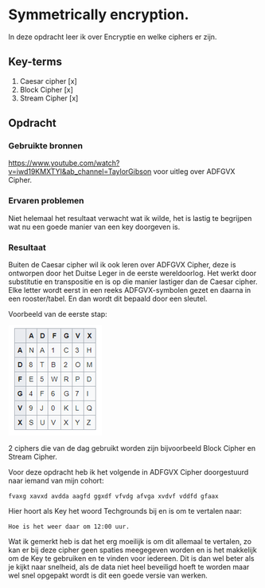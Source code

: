 # Symmetrically encryption.
In deze opdracht leer ik over Encryptie en welke ciphers er zijn. 

## Key-terms
1. Caesar cipher [x]
2. Block Cipher [x]
3. Stream Cipher [x]
   

## Opdracht
### Gebruikte bronnen
https://www.youtube.com/watch?v=iwd19KMXTYI&ab_channel=TaylorGibson voor uitleg over ADFGVX Cipher.

### Ervaren problemen
Niet helemaal het resultaat verwacht wat ik wilde, het is lastig te begrijpen wat nu een goede manier van een key doorgeven is. 

### Resultaat
Buiten de Caesar cipher wil ik ook leren over ADFGVX Cipher, deze is ontworpen door het Duitse Leger in de eerste wereldoorlog. Het werkt door substitutie en transpositie en is op die manier lastiger dan de Caesar cipher. Elke letter wordt eerst in een reeks ADFGVX-symbolen gezet en daarna in een rooster/tabel. En dan wordt dit bepaald door een sleutel. 

Voorbeeld van de eerste stap:

![Alt text](<Screenshots/Screenshot 2023-11-06 151804.png>)

2 ciphers die van de dag gebruikt worden zijn bijvoorbeeld Block Cipher en Stream Cipher. 

Voor deze opdracht heb ik het volgende in ADFGVX Cipher doorgestuurd naar iemand van mijn cohort:
```
fvaxg xavxd avdda aagfd ggxdf vfvdg afvga xvdvf vddfd gfaax
```
Hier hoort als Key het woord Techgrounds bij en is om te vertalen naar:

```
Hoe is het weer daar om 12:00 uur. 
```
Wat ik gemerkt heb is dat het erg moeilijk is om dit allemaal te vertalen, zo kan er bij deze cipher geen spaties meegegeven worden en is het makkelijk om de Key te gebruiken en te vinden voor iedereen. Dit is dan wel beter als je kijkt naar snelheid, als de data niet heel beveiligd hoeft te worden maar wel snel opgepakt wordt is dit een goede versie van werken. 